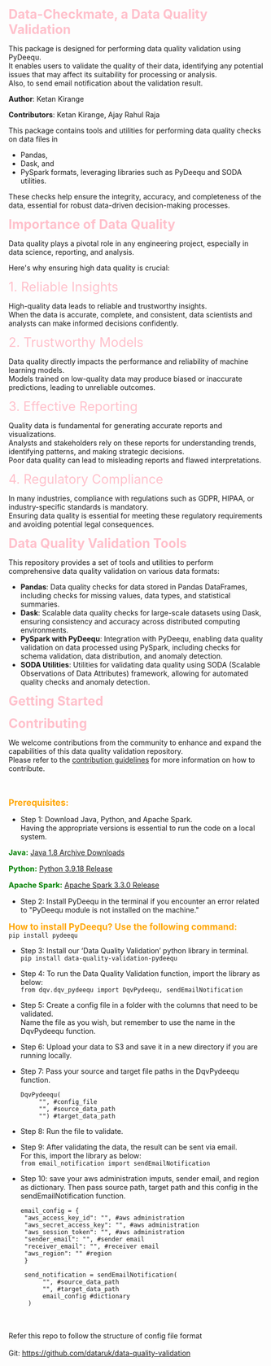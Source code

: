 <span style='color: Pink; font-size:25px'>  **Data-Checkmate, a Data Quality Validation** </span>

This package is designed for performing data quality validation using PyDeequ.  
It enables users to validate the quality of their data, identifying any potential issues that may affect its suitability for processing or analysis.  
Also, to send email notification about the validation result.

**Author**: Ketan Kirange

**Contributors**: Ketan Kirange, Ajay Rahul Raja

This package contains tools and utilities for performing data quality checks on data files in 
 - Pandas, 
 - Dask, and 
 - PySpark formats, leveraging libraries such as PyDeequ and SODA utilities.

These checks help ensure the integrity, accuracy, and completeness of the data, essential for robust data-driven decision-making processes.

<span style='color: Pink; font-size:25px'> **Importance of Data Quality** </span>

Data quality plays a pivotal role in any engineering project, especially in data science, reporting, and analysis.  

Here's why ensuring high data quality is crucial:

<span style='color: Pink; font-size:25px'> 1. Reliable Insights </span>

High-quality data leads to reliable and trustworthy insights.  
When the data is accurate, complete, and consistent, data scientists and analysts can make informed decisions confidently.

<span style='color: Pink; font-size:25px'> 2. Trustworthy Models </span>

Data quality directly impacts the performance and reliability of machine learning models.  
Models trained on low-quality data may produce biased or inaccurate predictions, leading to unreliable outcomes.

<span style='color: Pink; font-size:25px'> 3. Effective Reporting </span>

Quality data is fundamental for generating accurate reports and visualizations.  
Analysts and stakeholders rely on these reports for understanding trends, identifying patterns, and making strategic decisions.  
Poor data quality can lead to misleading reports and flawed interpretations.

<span style='color: Pink; font-size:25px'> 4. Regulatory Compliance </span>

In many industries, compliance with regulations such as GDPR, HIPAA, or industry-specific standards is mandatory.  
Ensuring data quality is essential for meeting these regulatory requirements and avoiding potential legal consequences.

<span style='color: Pink; font-size:25px'> **Data Quality Validation Tools** </span>

This repository provides a set of tools and utilities to perform comprehensive data quality validation on various data formats:

- **Pandas**: Data quality checks for data stored in Pandas DataFrames, including checks for missing values, data types, and statistical summaries.
- **Dask**: Scalable data quality checks for large-scale datasets using Dask, ensuring consistency and accuracy across distributed computing environments.
- **PySpark with PyDeequ**: Integration with PyDeequ, enabling data quality validation on data processed using PySpark, including checks for schema validation, data distribution, and anomaly detection.
- **SODA Utilities**: Utilities for validating data quality using SODA (Scalable Observations of Data Attributes) framework, allowing for automated quality checks and anomaly detection.

<span style='color: Pink; font-size:25px'> **Getting Started** </span>

<span style='color: Pink; font-size:25px'> **Contributing** </span>

We welcome contributions from the community to enhance and expand the capabilities of this data quality validation repository.  
Please refer to the [contribution guidelines](link-to-contribution-guidelines) for more information on how to contribute.




<br></br>
<span style="font-size:13pt; color:orange">**Prerequisites:**</span>

- Step 1: Download Java, Python, and Apache Spark.    
Having the appropriate versions is essential to run the code on a local system.  

<span style="font-size:11pt; color:green"> **Java:** </span>     [Java 1.8 Archive Downloads](https://www.oracle.com/uk/java/technologies/javase/javase8-archive-downloads.html)

<span style="font-size:11pt; color:green"> **Python:** </span> [Python 3.9.18 Release](https://www.python.org/downloads/release/python-390/)

<span style="font-size:11pt; color:green"> **Apache Spark:** </span> [Apache Spark 3.3.0 Release](https://spark.apache.org/releases/spark-release-3-3-0.html)

- Step 2: Install PyDeequ in the terminal if you encounter an error related to "PyDeequ module is not installed on the machine."

<span style="font-size:13pt; color:orange"> **How to install PyDeequ? Use the following command:** </span>  
  `pip install pydeequ`

- Step 3: Install our ‘Data Quality Validation’ python library in terminal.  
  `pip install data-quality-validation-pydeequ`

- Step 4: To run the Data Quality Validation function, import the library as below:  
  `from dqv.dqv_pydeequ import DqvPydeequ, sendEmailNotification`  

- Step 5: Create a config file in a folder with the columns that need to be validated.  
  Name the file as you wish, but remember to use the name in the DqvPydeequ function.

- Step 6: Upload your data to S3 and save it in a new directory if you are running locally.

- Step 7: Pass your source and target file paths in the DqvPydeequ function.

   ```
   DqvPydeequ(
        "", #config_file
        "", #source_data_path
        "") #target_data_path
   ```

- Step 8: Run the file to validate.

- Step 9: After validating the data, the result can be sent via email.  
  For this, import the library as below:  
  `from email_notification import sendEmailNotification`

- Step 10: save your aws administration imputs, sender email, and region as dictionary.
  Then pass source path, target path and this config in the sendEmailNotification function.

   ```
   email_config = {
    "aws_access_key_id": "", #aws administration
    "aws_secret_access_key": "", #aws administration
    "aws_session_token": "", #aws administration
    "sender_email": "", #sender email
    "receiver_email": "", #receiver email 
    "aws_region": "" #region
    }
   ```

  ``` 
   send_notification = sendEmailNotification(
        "", #source_data_path
        "", #target_data_path
        email_config #dictionary
    )
   ```  


<br></br>
Refer this repo to follow the structure of config file format  <br></br>
Git: <a href="https://github.com/dataruk/data-quality-validation">https://github.com/dataruk/data-quality-validation</a>